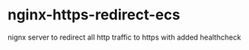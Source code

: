 # nginx-https-redirect-ecs
nignx server to redirect all http traffic to https with added healthcheck
